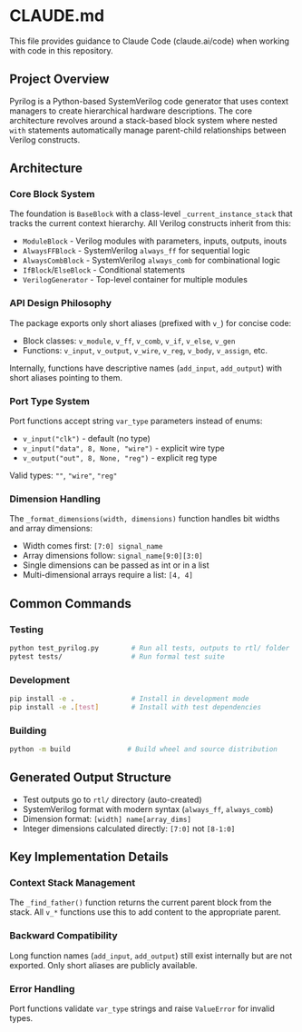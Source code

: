 # CLAUDE.md

This file provides guidance to Claude Code (claude.ai/code) when working with code in this repository.

## Project Overview

Pyrilog is a Python-based SystemVerilog code generator that uses context managers to create hierarchical hardware descriptions. The core architecture revolves around a stack-based block system where nested `with` statements automatically manage parent-child relationships between Verilog constructs.

## Architecture

### Core Block System
The foundation is `BaseBlock` with a class-level `_current_instance_stack` that tracks the current context hierarchy. All Verilog constructs inherit from this:

- `ModuleBlock` - Verilog modules with parameters, inputs, outputs, inouts
- `AlwaysFFBlock` - SystemVerilog `always_ff` for sequential logic
- `AlwaysCombBlock` - SystemVerilog `always_comb` for combinational logic  
- `IfBlock`/`ElseBlock` - Conditional statements
- `VerilogGenerator` - Top-level container for multiple modules

### API Design Philosophy
The package exports only short aliases (prefixed with `v_`) for concise code:
- Block classes: `v_module`, `v_ff`, `v_comb`, `v_if`, `v_else`, `v_gen`
- Functions: `v_input`, `v_output`, `v_wire`, `v_reg`, `v_body`, `v_assign`, etc.

Internally, functions have descriptive names (`add_input`, `add_output`) with short aliases pointing to them.

### Port Type System
Port functions accept string `var_type` parameters instead of enums:
- `v_input("clk")` - default (no type)
- `v_input("data", 8, None, "wire")` - explicit wire type
- `v_output("out", 8, None, "reg")` - explicit reg type

Valid types: `""`, `"wire"`, `"reg"`

### Dimension Handling
The `_format_dimensions(width, dimensions)` function handles bit widths and array dimensions:
- Width comes first: `[7:0] signal_name`
- Array dimensions follow: `signal_name[9:0][3:0]`
- Single dimensions can be passed as int or in a list
- Multi-dimensional arrays require a list: `[4, 4]`

## Common Commands

### Testing
```bash
python test_pyrilog.py        # Run all tests, outputs to rtl/ folder
pytest tests/                 # Run formal test suite
```

### Development
```bash
pip install -e .              # Install in development mode
pip install -e .[test]        # Install with test dependencies
```

### Building
```bash
python -m build              # Build wheel and source distribution
```

## Generated Output Structure
- Test outputs go to `rtl/` directory (auto-created)
- SystemVerilog format with modern syntax (`always_ff`, `always_comb`)
- Dimension format: `[width] name[array_dims]`
- Integer dimensions calculated directly: `[7:0]` not `[8-1:0]`

## Key Implementation Details

### Context Stack Management
The `_find_father()` function returns the current parent block from the stack. All `v_*` functions use this to add content to the appropriate parent.

### Backward Compatibility
Long function names (`add_input`, `add_output`) still exist internally but are not exported. Only short aliases are publicly available.

### Error Handling
Port functions validate `var_type` strings and raise `ValueError` for invalid types.